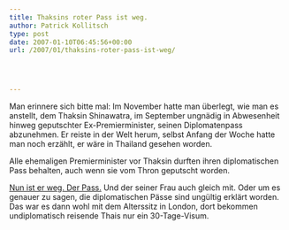 ```yaml
---
title: Thaksins roter Pass ist weg.
author: Patrick Kollitsch
type: post
date: 2007-01-10T06:45:56+00:00
url: /2007/01/thaksins-roter-pass-ist-weg/




---
```

Man erinnere sich bitte mal: Im November hatte man überlegt, wie man es anstellt, dem Thaksin Shinawatra, im September ungnädig in Abwesenheit hinweg geputschter Ex-Premierminister, seinen Diplomatenpass abzunehmen. Er reiste in der Welt herum, selbst Anfang der Woche hatte man noch erzählt, er wäre in Thailand gesehen worden. 

Alle ehemaligen Premierminister vor Thaksin durften ihren diplomatischen Pass behalten, auch wenn sie vom Thron geputscht worden. 

[Nun ist er weg. Der Pass.][1] Und der seiner Frau auch gleich mit. Oder um es genauer zu sagen, die diplomatischen Pässe sind ungültig erklärt worden. Das war es dann wohl mit dem Alterssitz in London, dort bekommen undiplomatisch reisende Thais nur ein 30-Tage-Visum.

 [1]: http://nationmultimedia.com/breakingnews/read.php?newsid=30023785
